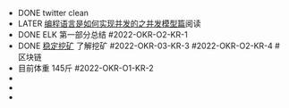 - DONE twitter clean
- LATER [编程语言是如何实现并发的之并发模型篇](https://www.bmpi.dev/dev/deep-in-program-language/how-to-implement-concurrency/concurrency-model)阅读
- DONE ELK 第一部分总结  #2022-OKR-O2-KR-1
- DONE [稳定挖矿](https://taresky.com/stable-lps) 了解挖矿 #2022-OKR-03-KR-3  #2022-OKR-O2-KR-4 #区块链
- 目前体重 145斤 #2022-OKR-O1-KR-2
-
-
-